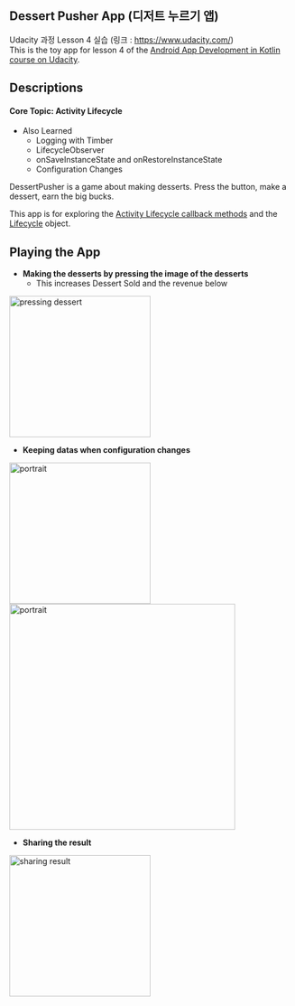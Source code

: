 ## Dessert Pusher App (디저트 누르기 앱) 
Udacity 과정 Lesson 4 실습 (링크 : https://www.udacity.com/) <br>
This is the toy app for lesson 4 of the [Android App Development in Kotlin course on Udacity](https://classroom.udacity.com/courses/ud9012/lessons/e487c600-ed68-4576-a35a-12f211cf032e/concepts/6a155d63-8153-4a56-95cb-1dfdf06aa173).


## Descriptions
#### Core Topic: Activity Lifecycle 
 * Also Learned  
   * Logging with Timber
   * LifecycleObserver
   * onSaveInstanceState and onRestoreInstanceState
   * Configuration Changes

DessertPusher is a game about making desserts. Press the button, make a dessert, earn the big bucks.

This app is for exploring the [Activity Lifecycle callback methods](https://developer.android.com/guide/components/activities/activity-lifecycle) and the [Lifecycle](https://developer.android.com/reference/android/arch/lifecycle/Lifecycle) object.
<br>

## Playing the App

* <b>Making the desserts by pressing the image of the desserts</b>
    * This increases Dessert Sold and the revenue below
<img width="250" alt = "pressing dessert" src = "https://user-images.githubusercontent.com/64389362/92745283-2f878300-f3bd-11ea-89c3-a8409120c6c9.gif">
<br>

* <b>Keeping datas when configuration changes</b>
<img width="250" alt = "portrait" src = "https://user-images.githubusercontent.com/64389362/92746892-9f4a3d80-f3be-11ea-93b8-0dd88fa7e34d.png">
<br>

<img width="400" alt = "portrait" src = "https://user-images.githubusercontent.com/64389362/92747331-0c5dd300-f3bf-11ea-856d-4cf763bc43c8.png">
<br>

* <b>Sharing the result</b>
<img width="250" alt = "sharing result" src = "https://user-images.githubusercontent.com/64389362/92745930-c18f8b80-f3bd-11ea-907e-a659590b60a8.gif">
<br>

